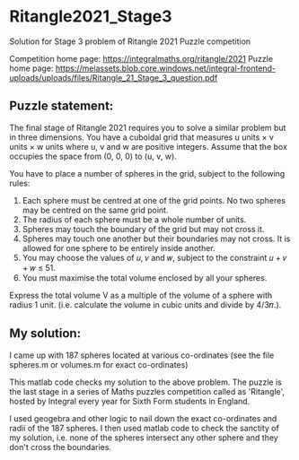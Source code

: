 # Ritangle2021_Stage3
Solution for Stage 3 problem of Ritangle 2021 Puzzle competition

Competition home page: https://integralmaths.org/ritangle/2021
Puzzle home page: https://meiassets.blob.core.windows.net/integral-frontend-uploads/uploads/files/Ritangle_21_Stage_3_question.pdf

Puzzle statement:
-----------------
The final stage of Ritangle 2021 requires you to solve a similar problem but in three dimensions.
You have a cuboidal grid that measures u units × v units × w units where u, v and w are positive integers. Assume that the box occupies the space from (0, 0, 0) to (u, v, w).

You have to place a number of spheres in the grid, subject to the following rules:
1. Each sphere must be centred at one of the grid points. No two spheres may be centred on the same grid point.
2. The radius of each sphere must be a whole number of units.
3. Spheres may touch the boundary of the grid but may not cross it.
4. Spheres may touch one another but their boundaries may not cross. It is allowed for one sphere to be entirely inside another.
5. You may choose the values of 𝑢, 𝑣 and 𝑤, subject to the constraint 𝑢 + 𝑣 + 𝑤 ≤ 51.
6. You must maximise the total volume enclosed by all your spheres.

Express the total volume V as a multiple of the volume of a sphere with radius 1 unit. (i.e. calculate the volume in cubic units and divide by 4/3𝜋.).

My solution:
------------
I came up with 187 spheres located at various co-ordinates (see the file spheres.m or volumes.m for exact co-ordinates)

This matlab code checks my solution to the above problem. The puzzle is the last stage in a series of Maths puzzles competition called as 'Ritangle', hosted by Integral every year for Sixth Form students in England.

I used geogebra and other logic to nail down the exact co-ordinates and radii of the 187 spheres. I then used matlab code to check the sanctity of my solution, i.e. none of the spheres intersect any other sphere and they don't cross the boundaries.
